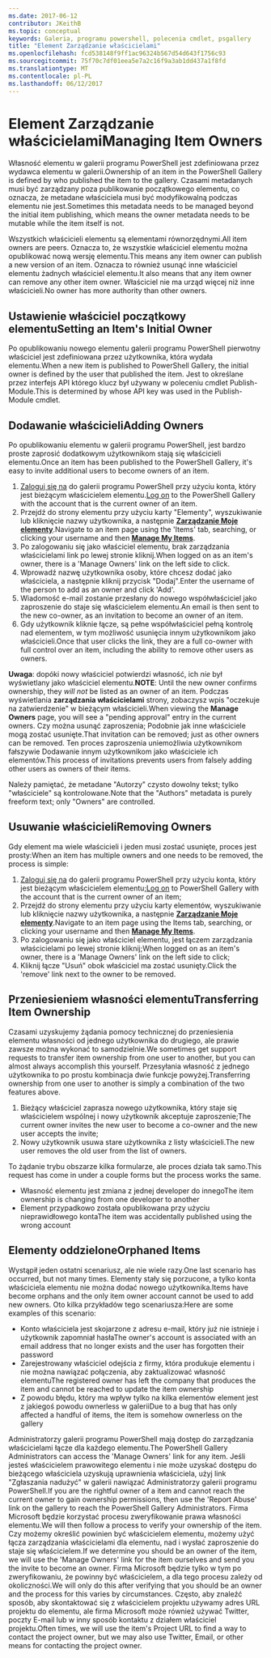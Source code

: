 ```yaml
---
ms.date: 2017-06-12
contributor: JKeithB
ms.topic: conceptual
keywords: Galeria, programu powershell, polecenia cmdlet, psgallery
title: "Element Zarządzanie właścicielami"
ms.openlocfilehash: fcd538148f9ff1ac96324b567d54d643f1756c93
ms.sourcegitcommit: 75f70c7df01eea5e7a2c16f9a3ab1dd437a1f8fd
ms.translationtype: MT
ms.contentlocale: pl-PL
ms.lasthandoff: 06/12/2017
---
```

# <a name="managing-item-owners"></a><span data-ttu-id="1f9b2-103">Element Zarządzanie właścicielami</span><span class="sxs-lookup"><span data-stu-id="1f9b2-103">Managing Item Owners</span></span>

<span data-ttu-id="1f9b2-104">Własność elementu w galerii programu PowerShell jest zdefiniowana przez wydawca elementu w galerii.</span><span class="sxs-lookup"><span data-stu-id="1f9b2-104">Ownership of an item in the PowerShell Gallery is defined by who published the item to the gallery.</span></span>
<span data-ttu-id="1f9b2-105">Czasami metadanych musi być zarządzany poza publikowanie początkowego elementu, co oznacza, że metadane właściciela musi być modyfikowalną podczas elementu nie jest.</span><span class="sxs-lookup"><span data-stu-id="1f9b2-105">Sometimes this metadata needs to be managed beyond the initial item publishing, which means the owner metadata needs to be mutable while the item itself is not.</span></span>

<span data-ttu-id="1f9b2-106">Wszystkich właścicieli elementu są elementami równorzędnymi.</span><span class="sxs-lookup"><span data-stu-id="1f9b2-106">All item owners are peers.</span></span> <span data-ttu-id="1f9b2-107">Oznacza to, że wszystkie właściciel elementu można opublikować nową wersję elementu.</span><span class="sxs-lookup"><span data-stu-id="1f9b2-107">This means any item owner can publish a new version of an item.</span></span> <span data-ttu-id="1f9b2-108">Oznacza to również usunąć inne właściciel elementu żadnych właściciel elementu.</span><span class="sxs-lookup"><span data-stu-id="1f9b2-108">It also means that any item owner can remove any other item owner.</span></span> <span data-ttu-id="1f9b2-109">Właściciel nie ma urząd więcej niż inne właścicieli.</span><span class="sxs-lookup"><span data-stu-id="1f9b2-109">No owner has more authority than other owners.</span></span>  

## <a name="setting-an-items-initial-owner"></a><span data-ttu-id="1f9b2-110">Ustawienie właściciel początkowy elementu</span><span class="sxs-lookup"><span data-stu-id="1f9b2-110">Setting an Item's Initial Owner</span></span> 

<span data-ttu-id="1f9b2-111">Po opublikowaniu nowego elementu galerii programu PowerShell pierwotny właściciel jest zdefiniowana przez użytkownika, która wydała elementu.</span><span class="sxs-lookup"><span data-stu-id="1f9b2-111">When a new item is published to PowerShell Gallery, the initial owner is defined by the user that published the item.</span></span> <span data-ttu-id="1f9b2-112">Jest to określane przez interfejs API którego klucz był używany w poleceniu cmdlet Publish-Module.</span><span class="sxs-lookup"><span data-stu-id="1f9b2-112">This is determined by whose API key was used in the Publish-Module cmdlet.</span></span>

## <a name="adding-owners"></a><span data-ttu-id="1f9b2-113">Dodawanie właścicieli</span><span class="sxs-lookup"><span data-stu-id="1f9b2-113">Adding Owners</span></span>

<span data-ttu-id="1f9b2-114">Po opublikowaniu elementu w galerii programu PowerShell, jest bardzo proste zaprosić dodatkowym użytkownikom stają się właścicieli elementu.</span><span class="sxs-lookup"><span data-stu-id="1f9b2-114">Once an item has been published to the PowerShell Gallery, it's easy to invite additional users to become owners of an item.</span></span>

1. <span data-ttu-id="1f9b2-115">[Zaloguj się na](https://powershellgallery.com/users/account/LogOn) do galerii programu PowerShell przy użyciu konta, który jest bieżącym właścicielem elementu.</span><span class="sxs-lookup"><span data-stu-id="1f9b2-115">[Log on](https://powershellgallery.com/users/account/LogOn) to the PowerShell Gallery with the account that is the current owner of an item.</span></span>
2. <span data-ttu-id="1f9b2-116">Przejdź do strony elementu przy użyciu karty "Elementy", wyszukiwanie lub kliknięcie nazwy użytkownika, a następnie [ **Zarządzanie Moje elementy**](https://www.powershellgallery.com/account/Packages).</span><span class="sxs-lookup"><span data-stu-id="1f9b2-116">Navigate to an item page using the 'Items' tab, searching, or clicking your username and then [**Manage My Items**](https://www.powershellgallery.com/account/Packages).</span></span>
3. <span data-ttu-id="1f9b2-117">Po zalogowaniu się jako właściciel elementu, brak zarządzania właścicielami link po lewej stronie kliknij.</span><span class="sxs-lookup"><span data-stu-id="1f9b2-117">When logged on as an item's owner, there is a 'Manage Owners' link on the left side to click.</span></span>
4. <span data-ttu-id="1f9b2-118">Wprowadź nazwę użytkownika osoby, które chcesz dodać jako właściciela, a następnie kliknij przycisk "Dodaj".</span><span class="sxs-lookup"><span data-stu-id="1f9b2-118">Enter the username of the person to add as an owner and click 'Add'.</span></span>
5. <span data-ttu-id="1f9b2-119">Wiadomość e-mail zostanie przesłany do nowego współwłaściciel jako zaproszenie do staje się właścicielem elementu.</span><span class="sxs-lookup"><span data-stu-id="1f9b2-119">An email is then sent to the new co-owner, as an invitation to become an owner of an item.</span></span>
6. <span data-ttu-id="1f9b2-120">Gdy użytkownik kliknie łącze, są pełne współwłaściciel pełną kontrolę nad elementem, w tym możliwość usunięcia innym użytkownikom jako właścicieli.</span><span class="sxs-lookup"><span data-stu-id="1f9b2-120">Once that user clicks the link, they are a full co-owner with full control over an item, including the ability to remove other users as owners.</span></span>

<span data-ttu-id="1f9b2-121">**Uwaga**: dopóki nowy właściciel potwierdzi własność, ich *nie* był wyświetlany jako właściciel elementu.</span><span class="sxs-lookup"><span data-stu-id="1f9b2-121">**NOTE**: Until the new owner confirms ownership, they *will not* be listed as an owner of an item.</span></span>
<span data-ttu-id="1f9b2-122">Podczas wyświetlania **zarządzania właścicielami** strony, zobaczysz wpis "oczekuje na zatwierdzenie" w bieżącym właścicieli.</span><span class="sxs-lookup"><span data-stu-id="1f9b2-122">When viewing the **Manage Owners** page, you will see a "pending approval" entry in the current owners.</span></span>
<span data-ttu-id="1f9b2-123">Czy można usunąć zaproszenia; Podobnie jak inne właściciele mogą zostać usunięte.</span><span class="sxs-lookup"><span data-stu-id="1f9b2-123">That invitation can be removed; just as other owners can be removed.</span></span>
<span data-ttu-id="1f9b2-124">Ten proces zaproszenia uniemożliwia użytkownikom fałszywie Dodawanie innym użytkownikom jako właściciele ich elementów.</span><span class="sxs-lookup"><span data-stu-id="1f9b2-124">This process of invitations prevents users from falsely adding other users as owners of their items.</span></span>

<span data-ttu-id="1f9b2-125">Należy pamiętać, że metadane "Autorzy" czysto dowolny tekst; tylko "właściciele" są kontrolowane.</span><span class="sxs-lookup"><span data-stu-id="1f9b2-125">Note that the "Authors" metadata is purely freeform text; only "Owners" are controlled.</span></span>


## <a name="removing-owners"></a><span data-ttu-id="1f9b2-126">Usuwanie właścicieli</span><span class="sxs-lookup"><span data-stu-id="1f9b2-126">Removing Owners</span></span>
<span data-ttu-id="1f9b2-127">Gdy element ma wiele właścicieli i jeden musi zostać usunięte, proces jest prosty:</span><span class="sxs-lookup"><span data-stu-id="1f9b2-127">When an item has multiple owners and one needs to be removed, the process is simple:</span></span>

1. <span data-ttu-id="1f9b2-128">[Zaloguj się na](https://powershellgallery.com/users/account/LogOn) do galerii programu PowerShell przy użyciu konta, który jest bieżącym właścicielem elementu;</span><span class="sxs-lookup"><span data-stu-id="1f9b2-128">[Log on](https://powershellgallery.com/users/account/LogOn) to PowerShell Gallery with the account that is the current owner of an item;</span></span>
2. <span data-ttu-id="1f9b2-129">Przejdź do strony elementu przy użyciu karty elementów, wyszukiwanie lub kliknięcie nazwy użytkownika, a następnie [ **Zarządzanie Moje elementy**](https://www.powershellgallery.com/account/Packages).</span><span class="sxs-lookup"><span data-stu-id="1f9b2-129">Navigate to an item page using the Items tab, searching, or clicking your username and then [**Manage My Items**](https://www.powershellgallery.com/account/Packages).</span></span>
3. <span data-ttu-id="1f9b2-130">Po zalogowaniu się jako właściciel elementu, jest łączem zarządzania właścicielami po lewej stronie kliknij;</span><span class="sxs-lookup"><span data-stu-id="1f9b2-130">When logged on as an item's owner, there is a 'Manage Owners' link on the left side to click;</span></span>
4. <span data-ttu-id="1f9b2-131">Kliknij łącze "Usuń" obok właściciel ma zostać usunięty.</span><span class="sxs-lookup"><span data-stu-id="1f9b2-131">Click the 'remove' link next to the owner to be removed.</span></span>



## <a name="transferring-item-ownership"></a><span data-ttu-id="1f9b2-132">Przeniesieniem własności elementu</span><span class="sxs-lookup"><span data-stu-id="1f9b2-132">Transferring Item Ownership</span></span>
<span data-ttu-id="1f9b2-133">Czasami uzyskujemy żądania pomocy technicznej do przeniesienia elementu własności od jednego użytkownika do drugiego, ale prawie zawsze można wykonać to samodzielnie.</span><span class="sxs-lookup"><span data-stu-id="1f9b2-133">We sometimes get support requests to transfer item ownership from one user to another, but you can almost always accomplish this yourself.</span></span>
<span data-ttu-id="1f9b2-134">Przesyłania własność z jednego użytkownika to po prostu kombinacja dwie funkcje powyżej.</span><span class="sxs-lookup"><span data-stu-id="1f9b2-134">Transferring ownership from one user to another is simply a combination of the two features above.</span></span>

1. <span data-ttu-id="1f9b2-135">Bieżący właściciel zaprasza nowego użytkownika, który staje się właścicielem wspólnej i nowy użytkownik akceptuje zaproszenie;</span><span class="sxs-lookup"><span data-stu-id="1f9b2-135">The current owner invites the new user to become a co-owner and the new user accepts the invite;</span></span>
2. <span data-ttu-id="1f9b2-136">Nowy użytkownik usuwa stare użytkownika z listy właścicieli.</span><span class="sxs-lookup"><span data-stu-id="1f9b2-136">The new user removes the old user from the list of owners.</span></span>

<span data-ttu-id="1f9b2-137">To żądanie trybu obszarze kilka formularze, ale proces działa tak samo.</span><span class="sxs-lookup"><span data-stu-id="1f9b2-137">This request has come in under a couple forms but the process works the same.</span></span>

* <span data-ttu-id="1f9b2-138">Własność elementu jest zmiana z jednej developer do innego</span><span class="sxs-lookup"><span data-stu-id="1f9b2-138">The item ownership is changing from one developer to another</span></span>
* <span data-ttu-id="1f9b2-139">Element przypadkowo została opublikowana przy użyciu nieprawidłowego konta</span><span class="sxs-lookup"><span data-stu-id="1f9b2-139">The item was accidentally published using the wrong account</span></span>


## <a name="orphaned-items"></a><span data-ttu-id="1f9b2-140">Elementy oddzielone</span><span class="sxs-lookup"><span data-stu-id="1f9b2-140">Orphaned Items</span></span>
<span data-ttu-id="1f9b2-141">Wystąpił jeden ostatni scenariusz, ale nie wiele razy.</span><span class="sxs-lookup"><span data-stu-id="1f9b2-141">One last scenario has occurred, but not many times.</span></span>
<span data-ttu-id="1f9b2-142">Elementy stały się porzucone, a tylko konta właściciela elementu nie można dodać nowego użytkownika.</span><span class="sxs-lookup"><span data-stu-id="1f9b2-142">Items have become orphans and the only item owner account cannot be used to add new owners.</span></span>
<span data-ttu-id="1f9b2-143">Oto kilka przykładów tego scenariusza:</span><span class="sxs-lookup"><span data-stu-id="1f9b2-143">Here are some examples of this scenario:</span></span>

* <span data-ttu-id="1f9b2-144">Konto właściciela jest skojarzone z adresu e-mail, który już nie istnieje i użytkownik zapomniał hasła</span><span class="sxs-lookup"><span data-stu-id="1f9b2-144">The owner's account is associated with an email address that no longer exists and the user has forgotten their password</span></span>
* <span data-ttu-id="1f9b2-145">Zarejestrowany właściciel odejścia z firmy, która produkuje elementu i nie można nawiązać połączenia, aby zaktualizować własność elementu</span><span class="sxs-lookup"><span data-stu-id="1f9b2-145">The registered owner has left the company that produces the item and cannot be reached to update the item ownership</span></span>
* <span data-ttu-id="1f9b2-146">Z powodu błędu, który ma wpływ tylko na kilka elementów element jest z jakiegoś powodu ownerless w galerii</span><span class="sxs-lookup"><span data-stu-id="1f9b2-146">Due to a bug that has only affected a handful of items, the item is somehow ownerless on the gallery</span></span>

<span data-ttu-id="1f9b2-147">Administratorzy galerii programu PowerShell mają dostęp do zarządzania właścicielami łącze dla każdego elementu.</span><span class="sxs-lookup"><span data-stu-id="1f9b2-147">The PowerShell Gallery Administrators can access the 'Manage Owners' link for any item.</span></span>
<span data-ttu-id="1f9b2-148">Jeśli jesteś właścicielem prawowitego elementu i nie może uzyskać dostępu do bieżącego właściciela uzyskują uprawnienia właściciela, użyj link "Zgłaszania nadużyć" w galerii nawiązać Administratorzy galerii programu PowerShell.</span><span class="sxs-lookup"><span data-stu-id="1f9b2-148">If you are the rightful owner of a item and cannot reach the current owner to gain ownership permissions, then use the 'Report Abuse' link on the gallery to reach the PowerShell Gallery Administrators.</span></span>
<span data-ttu-id="1f9b2-149">Firma Microsoft będzie korzystać procesu zweryfikowanie prawa własności elementu.</span><span class="sxs-lookup"><span data-stu-id="1f9b2-149">We will then follow a process to verify your ownership of the item.</span></span>
<span data-ttu-id="1f9b2-150">Czy możemy określić powinien być właścicielem elementu, możemy użyć łącza zarządzania właścicielami dla elementu, nad i wysłać zaproszenie do staje się właścicielem.</span><span class="sxs-lookup"><span data-stu-id="1f9b2-150">If we determine you should be an owner of the item, we will use the 'Manage Owners' link for the item ourselves and send you the invite to become an owner.</span></span>
<span data-ttu-id="1f9b2-151">Firma Microsoft będzie tylko w tym po zweryfikowaniu, że powinny być właścicielem, a dla tego procesu zależy od okoliczności.</span><span class="sxs-lookup"><span data-stu-id="1f9b2-151">We will only do this after verifying that you should be an owner and the process for this varies by circumstances.</span></span>
<span data-ttu-id="1f9b2-152">Często, aby znaleźć sposób, aby skontaktować się z właścicielem projektu używamy adres URL projektu do elementu, ale firma Microsoft może również używać Twitter, poczty E-mail lub w inny sposób kontaktu z działem właściciel projektu.</span><span class="sxs-lookup"><span data-stu-id="1f9b2-152">Often times, we will use the item's Project URL to find a way to contact the project owner, but we may also use Twitter, Email, or other means for contacting the project owner.</span></span>

